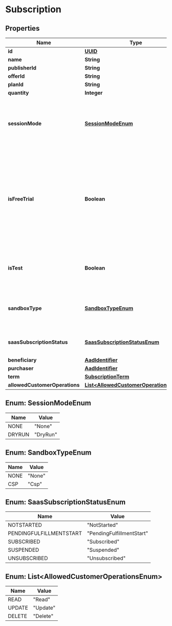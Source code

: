 # Subscription

## Properties
Name | Type | Description | Notes
------------ | ------------- | ------------- | -------------
**id** | [**UUID**](UUID.md) |  |  [optional]
**name** | **String** |  |  [optional]
**publisherId** | **String** |  |  [optional]
**offerId** | **String** |  |  [optional]
**planId** | **String** |  |  [optional]
**quantity** | **Integer** |  |  [optional]
**sessionMode** | [**SessionModeEnum**](#SessionModeEnum) | Dry Run indicates all transactions run as Test-Mode in the commerce stack |  [optional]
**isFreeTrial** | **Boolean** | true - the customer subscription is currently in free trial, false - the customer subscription is not currently in free trial.(optional field - default false) |  [optional]
**isTest** | **Boolean** | Indicating whether the current subscription is a test asset. |  [optional]
**sandboxType** | [**SandboxTypeEnum**](#SandboxTypeEnum) | Possible Values are None, Csp (Csp sandbox purchase) |  [optional]
**saasSubscriptionStatus** | [**SaasSubscriptionStatusEnum**](#SaasSubscriptionStatusEnum) | Indicates the status of the operation. |  [optional]
**beneficiary** | [**AadIdentifier**](AadIdentifier.md) |  |  [optional]
**purchaser** | [**AadIdentifier**](AadIdentifier.md) |  |  [optional]
**term** | [**SubscriptionTerm**](SubscriptionTerm.md) |  |  [optional]
**allowedCustomerOperations** | [**List&lt;AllowedCustomerOperationsEnum&gt;**](#List&lt;AllowedCustomerOperationsEnum&gt;) |  |  [optional]

<a name="SessionModeEnum"></a>
## Enum: SessionModeEnum
Name | Value
---- | -----
NONE | &quot;None&quot;
DRYRUN | &quot;DryRun&quot;

<a name="SandboxTypeEnum"></a>
## Enum: SandboxTypeEnum
Name | Value
---- | -----
NONE | &quot;None&quot;
CSP | &quot;Csp&quot;

<a name="SaasSubscriptionStatusEnum"></a>
## Enum: SaasSubscriptionStatusEnum
Name | Value
---- | -----
NOTSTARTED | &quot;NotStarted&quot;
PENDINGFULFILLMENTSTART | &quot;PendingFulfillmentStart&quot;
SUBSCRIBED | &quot;Subscribed&quot;
SUSPENDED | &quot;Suspended&quot;
UNSUBSCRIBED | &quot;Unsubscribed&quot;

<a name="List<AllowedCustomerOperationsEnum>"></a>
## Enum: List&lt;AllowedCustomerOperationsEnum&gt;
Name | Value
---- | -----
READ | &quot;Read&quot;
UPDATE | &quot;Update&quot;
DELETE | &quot;Delete&quot;
